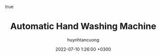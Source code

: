 ---
title: Automatic Hand Washing Machine
author: huynhtancuong
date: 2022-07-10 1:26:00 +0300
categories: [Projects, High School]
tags: [automatic machine, hand washing]
math: true
mermaid: true
---